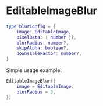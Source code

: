 # EditableImageBlur

```lua
type blurConfig = {
	image: EditableImage,
	pixelData: { number }?,
	blurRadius: number?,
	skipAlpha: boolean?,
	downscaleFactor: number?,
}
```

Simple usage example:

```lua
EditableImageBlur({
    image = EditableImage,
    blurRadius = 3,
})
```
